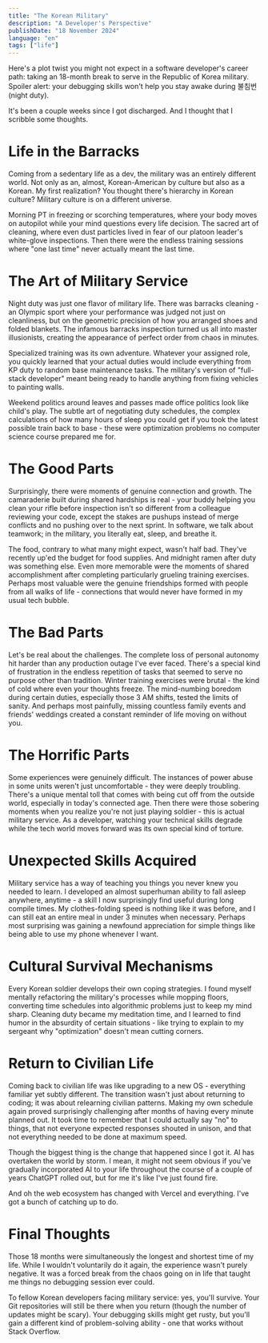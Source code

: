 ```yaml
---
title: "The Korean Military"
description: "A Developer's Perspective"
publishDate: "18 November 2024"
language: "en"
tags: ["life"]
---
```


Here's a plot twist you might not expect in a software developer's career path: taking an 18-month break to serve in the Republic of Korea military. Spoiler alert: your debugging skills won't help you stay awake during 불침번 (night duty).

It's been a couple weeks since I got discharged. And I thought that I scribble some thoughts.

# Life in the Barracks

Coming from a sedentary life as a dev, the military was an entirely different world. Not only as an, almost, Korean-American by culture but also as a Korean. My first realization? You thought there's hierarchy in Korean culture? Military culture is on a different universe.

Morning PT in freezing or scorching temperatures, where your body moves on autopilot while your mind questions every life decision. The sacred art of cleaning, where even dust particles lived in fear of our platoon leader's white-glove inspections. Then there were the endless training sessions where "one last time" never actually meant the last time.

# The Art of Military Service

Night duty was just one flavor of military life. There was barracks cleaning - an Olympic sport where your performance was judged not just on cleanliness, but on the geometric precision of how you arranged shoes and folded blankets. The infamous barracks inspection turned us all into master illusionists, creating the appearance of perfect order from chaos in minutes.

Specialized training was its own adventure. Whatever your assigned role, you quickly learned that your actual duties would include everything from KP duty to random base maintenance tasks. The military's version of "full-stack developer" meant being ready to handle anything from fixing vehicles to painting walls.

Weekend politics around leaves and passes made office politics look like child's play. The subtle art of negotiating duty schedules, the complex calculations of how many hours of sleep you could get if you took the latest possible train back to base - these were optimization problems no computer science course prepared me for.

# The Good Parts

Surprisingly, there were moments of genuine connection and growth. The camaraderie built during shared hardships is real - your buddy helping you clean your rifle before inspection isn't so different from a colleague reviewing your code, except the stakes are pushups instead of merge conflicts and no pushing over to the next sprint. In software, we talk about teamwork; in the military, you literally eat, sleep, and breathe it.

The food, contrary to what many might expect, wasn't half bad. They've recently up'ed the budget for food supplies. And midnight ramen after duty was something else. Even more memorable were the moments of shared accomplishment after completing particularly grueling training exercises. Perhaps most valuable were the genuine friendships formed with people from all walks of life - connections that would never have formed in my usual tech bubble.

# The Bad Parts

Let's be real about the challenges. The complete loss of personal autonomy hit harder than any production outage I've ever faced. There's a special kind of frustration in the endless repetition of tasks that seemed to serve no purpose other than tradition. Winter training exercises were brutal - the kind of cold where even your thoughts freeze. The mind-numbing boredom during certain duties, especially those 3 AM shifts, tested the limits of sanity. And perhaps most painfully, missing countless family events and friends' weddings created a constant reminder of life moving on without you.

# The Horrific Parts

Some experiences were genuinely difficult. The instances of power abuse in some units weren't just uncomfortable - they were deeply troubling. There's a unique mental toll that comes with being cut off from the outside world, especially in today's connected age. Then there were those sobering moments when you realize you're not just playing soldier - this is actual military service. As a developer, watching your technical skills degrade while the tech world moves forward was its own special kind of torture.

# Unexpected Skills Acquired

Military service has a way of teaching you things you never knew you needed to learn. I developed an almost superhuman ability to fall asleep anywhere, anytime - a skill I now surprisingly find useful during long compile times. My clothes-folding speed is nothing like it was before, and I can still eat an entire meal in under 3 minutes when necessary. Perhaps most surprising was gaining a newfound appreciation for simple things like being able to use my phone whenever I want.

# Cultural Survival Mechanisms

Every Korean soldier develops their own coping strategies. I found myself mentally refactoring the military's processes while mopping floors, converting time schedules into algorithmic problems just to keep my mind sharp. Cleaning duty became my meditation time, and I learned to find humor in the absurdity of certain situations - like trying to explain to my sergeant why "optimization" doesn't mean cutting corners.

# Return to Civilian Life

Coming back to civilian life was like upgrading to a new OS - everything familiar yet subtly different. The transition wasn't just about returning to coding; it was about relearning civilian patterns. Making my own schedule again proved surprisingly challenging after months of having every minute planned out. It took time to remember that I could actually say "no" to things, that not everyone expected responses shouted in unison, and that not everything needed to be done at maximum speed.

Though the biggest thing is the change that happened since I got it. AI has overtaken the world by storm. I mean, it might not seem obvious if you've gradually incorporated AI to your life throughout the course of a couple of years ChatGPT rolled out, but for me it's like I've just found fire.

And oh the web ecosystem has changed with Vercel and everything. I've got a bunch of catching up to do.

# Final Thoughts

Those 18 months were simultaneously the longest and shortest time of my life. While I wouldn't voluntarily do it again, the experience wasn't purely negative. It was a forced break from the chaos going on in life that taught me things no debugging session ever could.

To fellow Korean developers facing military service: yes, you'll survive. Your Git repositories will still be there when you return (though the number of updates might be scary). Your debugging skills might get rusty, but you'll gain a different kind of problem-solving ability - one that works without Stack Overflow.
